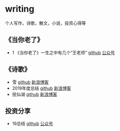 # writing
个人写作，诗歌，散文，小说，投资心得等
## 《当你老了》
* 1 《当你老了》一生之中有几个“王老师” [github](/whenyouareold/《当你老了》一生之中有几个“王老师”.md) [公众号](https://mp.weixin.qq.com/s/4k_yXxArhfFt5Bx9iauJDA)
## 《诗歌》
* 雪 [github](/poet/雪.md)  [新浪博客](http://blog.sina.com.cn/s/blog_539e8b700102yc4t.html)
* 2019年度总结 [github](/poet/2019.md)  [新浪博客](http://blog.sina.com.cn/s/blog_539e8b700102yceo.html)
* 抚仙湖 [github](/poet/抚仙湖.md)  [新浪博客](http://blog.sina.com.cn/s/blog_539e8b700102ycle.html)
## 投资分享
* 19总结 [github](/stock/19.md) [公众号](https://mp.weixin.qq.com/s/eYxHKQJF2AN4qdTC-auzWw)
